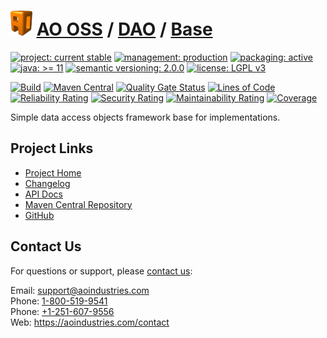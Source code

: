 # [<img src="ao-logo.png" alt="AO Logo" width="35" height="40">](https://github.com/ao-apps) [AO OSS](https://github.com/ao-apps/ao-oss) / [DAO](https://github.com/ao-apps/ao-dao) / [Base](https://github.com/ao-apps/ao-dao-base)

[![project: current stable](https://oss.aoapps.com/ao-badges/project-current-stable.svg)](https://aoindustries.com/life-cycle#project-current-stable)
[![management: production](https://oss.aoapps.com/ao-badges/management-production.svg)](https://aoindustries.com/life-cycle#management-production)
[![packaging: active](https://oss.aoapps.com/ao-badges/packaging-active.svg)](https://aoindustries.com/life-cycle#packaging-active)  
[![java: &gt;= 11](https://oss.aoapps.com/ao-badges/java-11.svg)](https://docs.oracle.com/en/java/javase/11/)
[![semantic versioning: 2.0.0](https://oss.aoapps.com/ao-badges/semver-2.0.0.svg)](http://semver.org/spec/v2.0.0.html)
[![license: LGPL v3](https://oss.aoapps.com/ao-badges/license-lgpl-3.0.svg)](https://www.gnu.org/licenses/lgpl-3.0)

[![Build](https://github.com/ao-apps/ao-dao-base/workflows/Build/badge.svg?branch=master)](https://github.com/ao-apps/ao-dao-base/actions?query=workflow%3ABuild)
[![Maven Central](https://maven-badges.herokuapp.com/maven-central/com.aoapps/ao-dao-base/badge.svg)](https://maven-badges.herokuapp.com/maven-central/com.aoapps/ao-dao-base)
[![Quality Gate Status](https://sonarcloud.io/api/project_badges/measure?branch=master&project=com.aoapps%3Aao-dao-base&metric=alert_status)](https://sonarcloud.io/dashboard?branch=master&id=com.aoapps%3Aao-dao-base)
[![Lines of Code](https://sonarcloud.io/api/project_badges/measure?branch=master&project=com.aoapps%3Aao-dao-base&metric=ncloc)](https://sonarcloud.io/component_measures?branch=master&id=com.aoapps%3Aao-dao-base&metric=ncloc)  
[![Reliability Rating](https://sonarcloud.io/api/project_badges/measure?branch=master&project=com.aoapps%3Aao-dao-base&metric=reliability_rating)](https://sonarcloud.io/component_measures?branch=master&id=com.aoapps%3Aao-dao-base&metric=Reliability)
[![Security Rating](https://sonarcloud.io/api/project_badges/measure?branch=master&project=com.aoapps%3Aao-dao-base&metric=security_rating)](https://sonarcloud.io/component_measures?branch=master&id=com.aoapps%3Aao-dao-base&metric=Security)
[![Maintainability Rating](https://sonarcloud.io/api/project_badges/measure?branch=master&project=com.aoapps%3Aao-dao-base&metric=sqale_rating)](https://sonarcloud.io/component_measures?branch=master&id=com.aoapps%3Aao-dao-base&metric=Maintainability)
[![Coverage](https://sonarcloud.io/api/project_badges/measure?branch=master&project=com.aoapps%3Aao-dao-base&metric=coverage)](https://sonarcloud.io/component_measures?branch=master&id=com.aoapps%3Aao-dao-base&metric=Coverage)

Simple data access objects framework base for implementations.

## Project Links
* [Project Home](https://oss.aoapps.com/dao/base/)
* [Changelog](https://oss.aoapps.com/dao/base/changelog)
* [API Docs](https://oss.aoapps.com/dao/base/apidocs/)
* [Maven Central Repository](https://central.sonatype.com/search?namespace=com.aoapps&q=a%3Aao-dao-base)
* [GitHub](https://github.com/ao-apps/ao-dao-base)

## Contact Us
For questions or support, please [contact us](https://aoindustries.com/contact):

Email: [support@aoindustries.com](mailto:support@aoindustries.com)  
Phone: [1-800-519-9541](tel:1-800-519-9541)  
Phone: [+1-251-607-9556](tel:+1-251-607-9556)  
Web: https://aoindustries.com/contact
